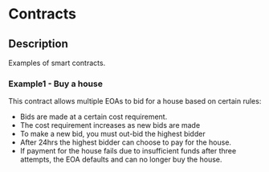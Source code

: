 # Contracts

## Description

Examples of smart contracts.

### Example1 - Buy a house

This contract allows multiple EOAs to bid for a house based on certain rules:
* Bids are made at a certain cost requirement.
* The cost requirement increases as new bids are made
* To make a new bid, you must out-bid the highest bidder
* After 24hrs the highest bidder can choose to pay for the house.
* If payment for the house fails due to insufficient funds after three attempts, the EOA defaults and can no longer buy the house.
